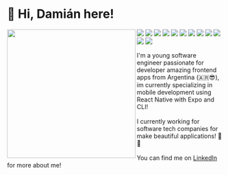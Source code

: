 # 👋 Hi, Damián here!
<p align="left" width="490" height="165">
  <img align="left" width="300" height="300" src="https://i.pinimg.com/736x/24/bc/9c/24bc9c51c4af455b490793f0d58a4287.jpg"/>
  <p>
    <img src="https://img.shields.io/badge/React%20Native-F29111?logo=React"/>
    <img src="https://img.shields.io/badge/TypeScript-1B1B1D?logo=typescript"/>
    <img src="https://img.shields.io/badge/React-1C78C0?logo=React"/>
    <img src="https://img.shields.io/badge/Expo-8A2BE2?logo=Expo"/>
    <img src="https://img.shields.io/badge/Redux-8732D6?logo=redux"/>
    <img src="https://img.shields.io/badge/JavaScript-F29111?logo=javascript"/>
    <img src="https://img.shields.io/badge/-Github-181717?style=flat-square&logo=GitHub&logoColor=white"/>
    <img src="https://img.shields.io/badge/-Git-F44D27?style=flat-square&logo=Git&logoColor=white"/>
    <img src="https://img.shields.io/badge/-NPM-CB3837?style=flat-square&logo=NPM&logoColor=white"/>
    <img src="https://img.shields.io/badge/-ESLint-4B32C3?style=flat-square&logo=ESLint&logoColor=white"/>
    <img src="https://img.shields.io/badge/-HTML5-E34F26?style=flat-square&logo=HTML5&logoColor=white"/>
    <img src="https://img.shields.io/badge/-CSS3-1572B6?style=flat-square&logo=CSS3&logoColor=white"/>
  </p>
</p>
  I'm a young software engineer passionate for developer amazing frontend apps from Argentina (🇦🇷😎), im currently specializing in mobile development using React Native with Expo and CLI!
<br></br>
I currently working for software tech companies for make beautiful applications! 🔧📱
<br></br>
You can find me on <a href="https://www.linkedin.com/in/damian-stetson/">LinkedIn</a> for more about me!
